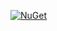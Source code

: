 [![NuGet](https://img.shields.io/nuget/v/Lost.Input.LibInput.svg)](https://www.nuget.org/packages/Lost.Input.LibInput/)

